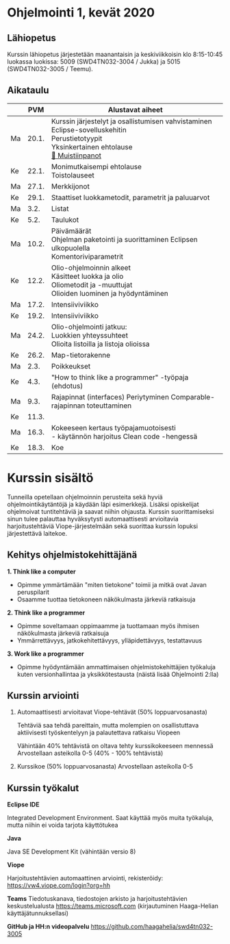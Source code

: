 # Ohjelmointi 1, kevät 2020

## Lähiopetus

Kurssin lähiopetus järjestetään maanantaisin ja keskiviikkoisin klo 8:15-10:45 luokassa luokissa: 5009 (SWD4TN032-3004 / Jukka) ja 5015 (SWD4TN032-3005 / Teemu).

## Aikataulu

|     | PVM    | Alustavat aiheet                                                                                                       |
|-----|--------|------------------------------------------------------------------------------------------------------------------------|
| Ma  | 20.1.  | Kurssin järjestelyt ja osallistumisen vahvistaminen <br />Eclipse-sovelluskehitin<br /> Perustietotyypit<br /> Yksinkertainen ehtolause<br />[📝 Muistiinpanot](muistiinpanot/01_tietotyypit_ja_ehtolauseet.md) |
| Ke  | 22.1.  | Monimutkaisempi ehtolause<br /> Toistolauseet                                                                                |
| Ma  | 27.1.  | Merkkijonot                                                                                                            |
| Ke  | 29.1.  | Staattiset luokkametodit, parametrit ja paluuarvot                                                                     |
| Ma  | 3.2.   | Listat                                                                                                                 |
| Ke  | 5.2.   | Taulukot                                                                                                               |
| Ma  | 10.2.  | Päivämäärät<br /> Ohjelman paketointi ja suorittaminen Eclipsen ulkopuolella<br />Komentoriviparametrit                         |
| Ke  | 12.2.  | Olio-ohjelmoinnin alkeet<br />Käsitteet luokka ja olio<br />Oliometodit ja -muuttujat<br />Olioiden luominen ja hyödyntäminen        |
| Ma  | 17.2.  | Intensiiviviikko                                                                                                       |
| Ke  | 19.2.  | Intensiiviviikko                                                                                                       |
| Ma  | 24.2.  | Olio-ohjelmointi jatkuu:<br />Luokkien yhteyssuhteet<br />Olioita listoilla ja listoja olioissa                                  |
| Ke  | 26.2.  | Map-tietorakenne                                                                                                       |
| Ma  | 2.3.   | Poikkeukset                                                                                                            |
| Ke  | 4.3.   | "How to think like a programmer" -työpaja (ehdotus)                                                                    |
| Ma  | 9.3.   | Rajapinnat (interfaces) Periytyminen Comparable-rajapinnan toteuttaminen                                               |
| Ke  | 11.3.  |                                                                                                                        |
| Ma  | 16.3.  | Kokeeseen kertaus työpajamuotoisesti<br /> - käytännön harjoitus Clean code -hengessä                                        |
| Ke  | 18.3.  | Koe  



# Kurssin sisältö

Tunneilla opetellaan ohjelmoinnin perusteita sekä hyviä ohjelmointikäytäntöjä ja käydään läpi esimerkkejä. Lisäksi opiskelijat ohjelmoivat tuntitehtäviä ja saavat niihin ohjausta. Kurssin suorittamiseksi sinun tulee palauttaa hyväksytysti automaattisesti arvioitavia harjoitustehtäviä Viope-järjestelmään sekä suorittaa kurssin lopuksi järjestettävä laitekoe.

## Kehitys ohjelmistokehittäjänä

**1. Think like a computer**
  * Opimme ymmärtämään "miten tietokone" toimii ja mitkä ovat Javan peruspilarit
  * Osaamme tuottaa tietokoneen näkökulmasta järkeviä ratkaisuja

**2. Think like a programmer**
  * Opimme soveltamaan oppimaamme ja tuottamaan myös ihmisen näkökulmasta järkeviä ratkaisuja
  * Ymmärrettävyys, jatkokehitettävyys, ylläpidettävyys, testattavuus

**3. Work like a programmer**
  * Opimme hyödyntämään ammattimaisen ohjelmistokehittäjien työkaluja kuten versionhallintaa ja yksikkötestausta (näistä lisää Ohjelmointi 2:lla)


## Kurssin arviointi

1. Automaattisesti arvioitavat Viope-tehtävät (50% loppuarvosanasta)

   Tehtäviä saa tehdä pareittain, mutta molempien on osallistuttava aktiivisesti työskentelyyn ja palautettava ratkaisu Viopeen

   Vähintään 40% tehtävistä on oltava tehty kurssikokeeseen mennessä
   Arvostellaan asteikolla 0-5 (40% - 100% tehtävistä)

2. Kurssikoe (50% loppuarvosanasta)
Arvostellaan asteikolla 0-5

## Kurssin työkalut

**Eclipse IDE**

Integrated Development Environment. Saat käyttää myös muita työkaluja, mutta niihin ei voida tarjota käyttötukea

**Java**

Java SE Development Kit (vähintään versio 8)

**Viope**

Harjoitustehtävien automaattinen arviointi, rekisteröidy: https://vw4.viope.com/login?org=hh

**Teams**
Tiedotuskanava, tiedostojen arkisto ja harjoitustehtävien keskustelualusta
https://teams.microsoft.com  (kirjautuminen Haaga-Helian käyttäjätunnuksellasi)

**GitHub ja HH:n videopalvelu**
https://github.com/haagahelia/swd4tn032-3005


